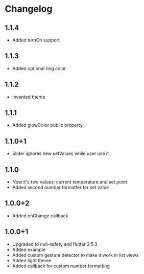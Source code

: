 # Changelog

## 1.1.4

  - Added turnOn support

## 1.1.3

  - Added optional ring color

## 1.1.2

  - Invented theme

## 1.1.1

  - Added glowColor public property

## 1.1.0+1

  - Slider ignores new setValues while user use it

## 1.1.0

  - Now it's two values: current temperature and set point
  - Added second number formatter for set value

## 1.0.0+2

  - Added onChange callback

## 1.0.0+1

  - Upgraded to null-safety and flutter 2.5.3
  - Added example
  - Added custom gesture detector to make it work in list views
  - Added light theme
  - Added callback for custom number formatting

  
